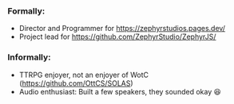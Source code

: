 ### Formally:
- Director and Programmer for https://zephyrstudios.pages.dev/
- Project lead for https://github.com/ZephyrStudio/ZephyrJS/

### Informally:
- TTRPG enjoyer, not an enjoyer of WotC (https://github.com/OttCS/SOLAS)
- Audio enthusiast: Built a few speakers, they sounded okay 😆
